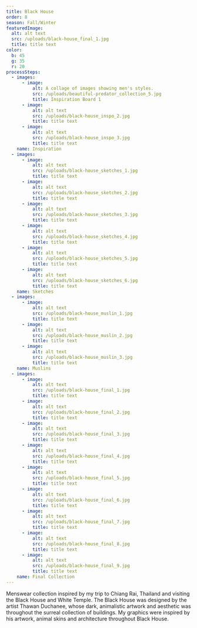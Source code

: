 ```yaml
---
title: Black House
order: 8
season: Fall/Winter
featuredImage:
  alt: alt text
  src: /uploads/black-house_final_1.jpg
  title: title text
color:
  b: 45
  g: 35
  r: 20
processSteps:
  - images:
      - image:
          alt: A collage of images showing men's styles.
          src: /uploads/beautiful-predator_collection_5.jpg
          title: Inspiration Board 1
      - image:
          alt: alt text
          src: /uploads/black-house_inspo_2.jpg
          title: title text
      - image:
          alt: alt text
          src: /uploads/black-house_inspo_3.jpg
          title: title text
    name: Inspiration
  - images:
      - image:
          alt: alt text
          src: /uploads/black-house_sketches_1.jpg
          title: title text
      - image:
          alt: alt text
          src: /uploads/black-house_sketches_2.jpg
          title: title text
      - image:
          alt: alt text
          src: /uploads/black-house_sketches_3.jpg
          title: title text
      - image:
          alt: alt text
          src: /uploads/black-house_sketches_4.jpg
          title: title text
      - image:
          alt: alt text
          src: /uploads/black-house_sketches_5.jpg
          title: title text
      - image:
          alt: alt text
          src: /uploads/black-house_sketches_6.jpg
          title: title text
    name: Sketches
  - images:
      - image:
          alt: alt text
          src: /uploads/black-house_muslin_1.jpg
          title: title text
      - image:
          alt: alt text
          src: /uploads/black-house_muslin_2.jpg
          title: title text
      - image:
          alt: alt text
          src: /uploads/black-house_muslin_3.jpg
          title: title text
    name: Muslins
  - images:
      - image:
          alt: alt text
          src: /uploads/black-house_final_1.jpg
          title: title text
      - image:
          alt: alt text
          src: /uploads/black-house_final_2.jpg
          title: title text
      - image:
          alt: alt text
          src: /uploads/black-house_final_3.jpg
          title: title text
      - image:
          alt: alt text
          src: /uploads/black-house_final_4.jpg
          title: title text
      - image:
          alt: alt text
          src: /uploads/black-house_final_5.jpg
          title: title text
      - image:
          alt: alt text
          src: /uploads/black-house_final_6.jpg
          title: title text
      - image:
          alt: alt text
          src: /uploads/black-house_final_7.jpg
          title: title text
      - image:
          alt: alt text
          src: /uploads/black-house_final_8.jpg
          title: title text
      - image:
          alt: alt text
          src: /uploads/black-house_final_9.jpg
          title: title text
    name: Final Collection
---
```

Menswear collection inspired by my trip to Chiang Rai, Thailand and visiting the
 Black House and White Temple. The Black House was designed by the artist
 Thawan Duchanee, whose dark, animalistic artwork and aesthetic was throughout
 the surreal collection of buildings. My graphics were inspired by his artwork,
 animal skins and architecture throughout Black House.
